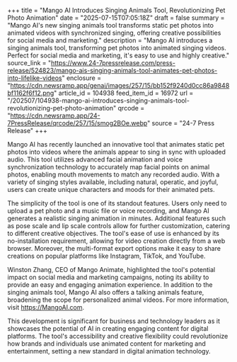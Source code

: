 +++
title = "Mango AI Introduces Singing Animals Tool, Revolutionizing Pet Photo Animation"
date = "2025-07-15T07:05:18Z"
draft = false
summary = "Mango AI's new singing animals tool transforms static pet photos into animated videos with synchronized singing, offering creative possibilities for social media and marketing."
description = "Mango AI introduces a singing animals tool, transforming pet photos into animated singing videos. Perfect for social media and marketing, it's easy to use and highly creative."
source_link = "https://www.24-7pressrelease.com/press-release/524823/mango-ais-singing-animals-tool-animates-pet-photos-into-lifelike-videos"
enclosure = "https://cdn.newsramp.app/genai/images/257/15/bb152f9240d0cc86a9848bf1162f6f12.png"
article_id = 104938
feed_item_id = 16972
url = "/202507/104938-mango-ai-introduces-singing-animals-tool-revolutionizing-pet-photo-animation"
qrcode = "https://cdn.newsramp.app/24-7PressRelease/qrcode/257/15/smog2BOe.webp"
source = "24-7 Press Release"
+++

<p>Mango AI has recently launched an innovative tool that animates static pet photos into videos where the animals appear to sing in sync with uploaded audio. This tool utilizes advanced facial animation and voice synchronization technology to accurately map facial points on animal photos, enabling mouth movements to match any recorded audio. With a variety of singing styles available, including natural, operatic, and joyful, users can create unique characters and moods for their animated pets.</p><p>The simplicity of the tool is one of its standout features. Users only need to upload a pet photo and a music file or voice recording, and Mango AI generates a realistic singing animation in minutes. Additional features such as pose scale and lip scale controls allow for further customization, catering to different creative objectives. The tool's ease of use is enhanced by its no-installation requirement, allowing for video creation directly from a web browser. Moreover, the multi-format export options make it easy to share creations on popular platforms like Instagram, TikTok, and YouTube.</p><p>Winston Zhang, CEO of Mango Animate, highlighted the tool's potential impact on social media and marketing campaigns, noting its ability to provide an easy and engaging animation experience. In addition to the singing animals tool, Mango AI also offers a talking animals feature, broadening the scope for personalized animal videos. For more information, visit <a href='https://MangoAI.com' rel='nofollow' target='_blank'>https://MangoAI.com</a>.</p><p>This development is significant for business and technology leaders as it showcases the potential of AI in creating engaging content for digital platforms. The tool's accessibility and creative flexibility could revolutionize how brands and individuals use animated content for marketing and entertainment, setting a new standard in digital animation technology.</p>